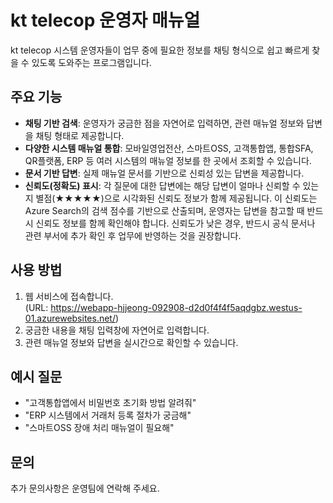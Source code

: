
# kt telecop 운영자 매뉴얼

kt telecop 시스템 운영자들이 업무 중에 필요한 정보를 채팅 형식으로 쉽고 빠르게 찾을 수 있도록 도와주는 프로그램입니다.


## 주요 기능

- **채팅 기반 검색**: 운영자가 궁금한 점을 자연어로 입력하면, 관련 매뉴얼 정보와 답변을 채팅 형태로 제공합니다.
- **다양한 시스템 매뉴얼 통합**: 모바일영업전산, 스마트OSS, 고객통합앱, 통합SFA, QR플랫폼, ERP 등 여러 시스템의 매뉴얼 정보를 한 곳에서 조회할 수 있습니다.
- **문서 기반 답변**: 실제 매뉴얼 문서를 기반으로 신뢰성 있는 답변을 제공합니다.
- **신뢰도(정확도) 표시**: 각 질문에 대한 답변에는 해당 답변이 얼마나 신뢰할 수 있는지 별점(★★★★★)으로 시각화된 신뢰도 정보가 함께 제공됩니다. 이 신뢰도는 Azure Search의 검색 점수를 기반으로 산출되며, 운영자는 답변을 참고할 때 반드시 신뢰도 정보를 함께 확인해야 합니다. 신뢰도가 낮은 경우, 반드시 공식 문서나 관련 부서에 추가 확인 후 업무에 반영하는 것을 권장합니다.

## 사용 방법

1. 웹 서비스에 접속합니다.  
	(URL: https://webapp-hjjeong-092908-d2d0f4f4f5aqdgbz.westus-01.azurewebsites.net/)
2. 궁금한 내용을 채팅 입력창에 자연어로 입력합니다.
3. 관련 매뉴얼 정보와 답변을 실시간으로 확인할 수 있습니다.

## 예시 질문

- "고객통합앱에서 비밀번호 초기화 방법 알려줘"
- "ERP 시스템에서 거래처 등록 절차가 궁금해"
- "스마트OSS 장애 처리 매뉴얼이 필요해"

## 문의

추가 문의사항은 운영팀에 연락해 주세요.
